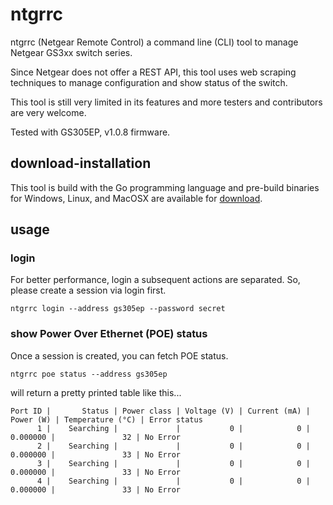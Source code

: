 # ntgrrc

ntgrrc (Netgear Remote Control) a command line (CLI) tool to manage Netgear GS3xx switch series.

Since Netgear does not offer a REST API, this tool uses web scraping techniques to
manage configuration and show status of the switch.

This tool is still very limited in its features and more testers and contributors
are very welcome.

Tested with GS305EP, v1.0.8 firmware.

## download-installation

This tool is build with the Go programming language
and pre-build binaries for Windows, Linux, and MacOSX are available for [download](https://github.com/nitram509/ntgrrc/releases).


## usage

### login

For better performance, login a subsequent actions are separated.
So, please create a session via login first.

```shell
ntgrrc login --address gs305ep --password secret
```


### show Power Over Ethernet (POE) status

Once a session is created, you can fetch POE status.

```shell
ntgrrc poe status --address gs305ep
```

will return a pretty printed table like this...

```text
Port ID |       Status | Power class | Voltage (V) | Current (mA) | Power (W) | Temperature (°C) | Error status
      1 |    Searching |             |           0 |            0 |  0.000000 |               32 | No Error
      2 |    Searching |             |           0 |            0 |  0.000000 |               33 | No Error
      3 |    Searching |             |           0 |            0 |  0.000000 |               33 | No Error
      4 |    Searching |             |           0 |            0 |  0.000000 |               33 | No Error

```

